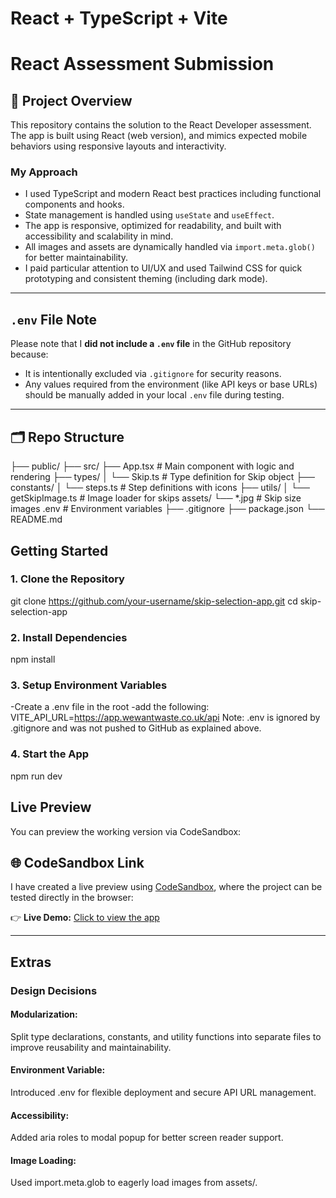 # React + TypeScript + Vite

# React  Assessment Submission

## 🔧 Project Overview

This repository contains the solution to the React Developer assessment. The app is built using React (web version), and mimics expected mobile behaviors using responsive layouts and interactivity.

### My Approach

- I used TypeScript and modern React best practices including functional components and hooks.
- State management is handled using `useState` and `useEffect`.
- The app is responsive, optimized for readability, and built with accessibility and scalability in mind.
- All images and assets are dynamically handled via `import.meta.glob()` for better maintainability.
- I paid particular attention to UI/UX and used Tailwind CSS for quick prototyping and consistent theming (including dark mode).

---

## `.env` File Note

Please note that I **did not include a `.env` file** in the GitHub repository because:
- It is intentionally excluded via `.gitignore` for security reasons.
- Any values required from the environment (like API keys or base URLs) should be manually added in your local `.env` file during testing.

---

## 🗂 Repo Structure

├── public/
├── src/
    ├── App.tsx # Main component with logic and rendering
    ├── types/
    │ └── Skip.ts # Type definition for Skip object
    ├── constants/
    │ └── steps.ts # Step definitions with icons
    ├── utils/
    │ └── getSkipImage.ts # Image loader for skips
    assets/
    └── *.jpg # Skip size images
.env # Environment variables
├── .gitignore
├── package.json
└── README.md


## Getting Started

### 1. Clone the Repository


git clone https://github.com/your-username/skip-selection-app.git
cd skip-selection-app

### 2. Install Dependencies
npm install

### 3. Setup Environment Variables
-Create a .env file in the root
-add the following: VITE_API_URL=https://app.wewantwaste.co.uk/api
Note: .env is ignored by .gitignore and was not pushed to GitHub as explained above.

### 4. Start the App
npm run dev

## Live Preview
You can preview the working version via CodeSandbox:

## 🌐 CodeSandbox Link

I have created a live preview using [CodeSandbox](https://codesandbox.io), where the project can be tested directly in the browser:

👉 **Live Demo:** [Click to view the app](https://codesandbox.io/p/github/addyaddy22/remwaste-webapp)


---

## Extras

### Design Decisions

#### Modularization: 
  Split type declarations, constants, and utility functions into separate files to improve reusability and maintainability.

#### Environment Variable: 
  Introduced .env for flexible deployment and secure API URL management.

#### Accessibility: 
  Added aria roles to modal popup for better screen reader support.

#### Image Loading: 
  Used import.meta.glob to eagerly load images from assets/.





